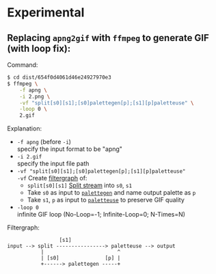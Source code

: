 # Experimental

## Replacing `apng2gif` with `ffmpeg` to generate GIF (with loop fix):

Command:

```sh
$ cd dist/654f0d4061d46e24927970e3
$ ffmpeg \
    -f apng \
    -i 2.png \
    -vf "split[s0][s1];[s0]palettegen[p];[s1][p]paletteuse" \
    -loop 0 \
    2.gif
```

Explanation:
- `-f apng` (before `-i`)  
  specify the input format to be "apng"
- `-i 2.gif`  
  specify the input file path
- `-vf "split[s0][s1];[s0]palettegen[p];[s1][p]paletteuse"`  
  `-vf` Create [filtergraph](https://ffmpeg.org/ffmpeg-filters.html#Filtering-Introduction) of:
  - `split[s0][s1]` [Split stream](https://ffmpeg.org/ffmpeg-filters.html#split_002c-asplit) into `s0`, `s1`
  - Take `s0` as input to [`palettegen`](https://ffmpeg.org/ffmpeg-filters.html#palettegen-1) and name output palette as `p`
  - Take `s1`, `p` as input to [`paletteuse`](https://ffmpeg.org/ffmpeg-filters.html#paletteuse) to preserve GIF quality
- `-loop 0`  
  infinite GIF loop (No-Loop=-1; Infinite-Loop=0; N-Times=N)

Filtergraph:
```
                 [s1]
input --> split ----------------> paletteuse --> output
           |                        ^
           | [s0]               [p] |
           +------> palettegen -----+
```
